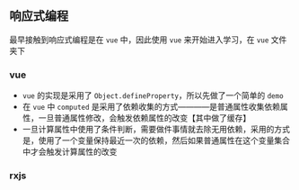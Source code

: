 ## 响应式编程
最早接触到响应式编程是在 `vue` 中，因此使用 `vue` 来开始进入学习，在 `vue` 文件夹下

### vue
* `vue` 的实现是采用了 `Object.defineProperty`，所以先做了一个简单的 `demo`
* 在 `vue` 中 `computed` 是采用了依赖收集的方式————是普通属性收集依赖属性，一旦普通属性修改，会触发依赖属性的改变【其中做了缓存】
* 一旦计算属性中使用了条件判断，需要做件事情就去除无用依赖，采用的方式是，使用了一个变量保持最近一次的依赖，然后如果普通属性在这个变量集合中才会触发计算属性的改变

### rxjs
